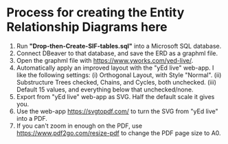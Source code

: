 # Process for creating the Entity Relationship Diagrams here

 1. Run **"Drop-then-Create-SIF-tables.sql"** into a Microsoft SQL database.
 2. Connect DBeaver to that database, and save the ERD as a graphml file.
 3. Open the graphml file with https://www.yworks.com/yed-live/.
 4. Automatically apply an improved layout with the "yEd live" web-app.  I like the following settings:
     (i)    Orthogonal Layout, with Style "Normal".
     (ii)   Substructure Trees checked, Chains, and Cycles, both unchecked.
     (iii)  Default 15 values, and everything below that unchecked/none.
 5. Export from "yEd live" web-app as SVG.  Half the default scale it gives you.
 6. Use the web-app https://svgtopdf.com/ to turn the SVG from "yEd live" into a PDF.
 7. If you can't zoom in enough on the PDF, use https://www.pdf2go.com/resize-pdf to change the PDF page size to A0.
 